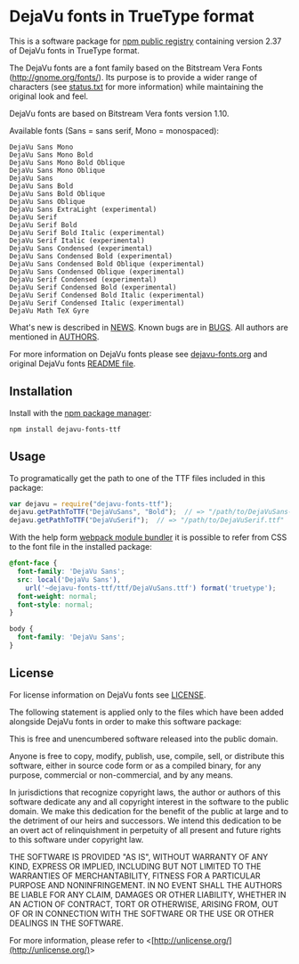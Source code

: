# DejaVu fonts in TrueType format

This is a software package for [npm public registry](https://www.npmjs.com/)
containing version 2.37 of DejaVu fonts in TrueType format.

The DejaVu fonts are a font family based on the Bitstream Vera Fonts
(http://gnome.org/fonts/). Its purpose is to provide a wider range of
characters (see [status.txt](status.txt) for more information) while
maintaining the original look and feel.

DejaVu fonts are based on Bitstream Vera fonts version 1.10.

Available fonts (Sans = sans serif, Mono = monospaced):

```
DejaVu Sans Mono
DejaVu Sans Mono Bold
DejaVu Sans Mono Bold Oblique
DejaVu Sans Mono Oblique
DejaVu Sans
DejaVu Sans Bold
DejaVu Sans Bold Oblique
DejaVu Sans Oblique
DejaVu Sans ExtraLight (experimental)
DejaVu Serif
DejaVu Serif Bold
DejaVu Serif Bold Italic (experimental)
DejaVu Serif Italic (experimental)
DejaVu Sans Condensed (experimental)
DejaVu Sans Condensed Bold (experimental)
DejaVu Sans Condensed Bold Oblique (experimental)
DejaVu Sans Condensed Oblique (experimental)
DejaVu Serif Condensed (experimental)
DejaVu Serif Condensed Bold (experimental)
DejaVu Serif Condensed Bold Italic (experimental)
DejaVu Serif Condensed Italic (experimental)
DejaVu Math TeX Gyre
```

What's new is described in [NEWS](NEWS).
Known bugs are in [BUGS](BUGS).
All authors are mentioned in [AUTHORS](AUTHORS).

For more information on DejaVu fonts please see
[dejavu-fonts.org](http://dejavu-fonts.org)
and original DejaVu fonts [README file](README-dejavu-fonts.md).


## Installation

Install with the [npm package manager](https://github.com/npm/npm):

```
npm install dejavu-fonts-ttf
```


## Usage

To programatically get the path to one of the TTF files included in this package:

```javascript
var dejavu = require("dejavu-fonts-ttf");
dejavu.getPathToTTF("DejaVuSans", "Bold");  // => "/path/to/DejaVuSans-Bold.ttf"
dejavu.getPathToTTF("DejaVuSerif");  // => "/path/to/DejaVuSerif.ttf"
```

With the help form [webpack module bundler](http://webpack.github.io)
it is possible to refer from CSS to the font file in the installed package:

```css
@font-face {
  font-family: 'DejaVu Sans';
  src: local('DejaVu Sans'),
    url('~dejavu-fonts-ttf/ttf/DejaVuSans.ttf') format('truetype');
  font-weight: normal;
  font-style: normal;
}

body {
  font-family: 'DejaVu Sans';
}
```


## License

For license information on DejaVu fonts see [LICENSE](LICENSE).

The following statement is applied only to the files which have been
added alongside DejaVu fonts in order to make this software package:

This is free and unencumbered software released into the public domain.

Anyone is free to copy, modify, publish, use, compile, sell, or
distribute this software, either in source code form or as a compiled
binary, for any purpose, commercial or non-commercial, and by any
means.

In jurisdictions that recognize copyright laws, the author or authors
of this software dedicate any and all copyright interest in the
software to the public domain. We make this dedication for the benefit
of the public at large and to the detriment of our heirs and
successors. We intend this dedication to be an overt act of
relinquishment in perpetuity of all present and future rights to this
software under copyright law.

THE SOFTWARE IS PROVIDED "AS IS", WITHOUT WARRANTY OF ANY KIND,
EXPRESS OR IMPLIED, INCLUDING BUT NOT LIMITED TO THE WARRANTIES OF
MERCHANTABILITY, FITNESS FOR A PARTICULAR PURPOSE AND NONINFRINGEMENT.
IN NO EVENT SHALL THE AUTHORS BE LIABLE FOR ANY CLAIM, DAMAGES OR
OTHER LIABILITY, WHETHER IN AN ACTION OF CONTRACT, TORT OR OTHERWISE,
ARISING FROM, OUT OF OR IN CONNECTION WITH THE SOFTWARE OR THE USE OR
OTHER DEALINGS IN THE SOFTWARE.

For more information, please refer to
&lt;[http://unlicense.org/](http://unlicense.org/)&gt;
